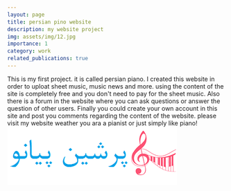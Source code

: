 ```yaml
---
layout: page
title: persian pino website
description: my website project
img: assets/img/12.jpg
importance: 1
category: work
related_publications: true
---
```

This is my first project. it is called persian piano.
I created this website in order to uploat sheet music, music news and more.
using the content of the site is completely free and you don't need to pay for the sheet music.
Also there is a forum in the website where you can ask questions or answer the question of other users.
Finally you could create your own account in this site and post you comments regarding the content of the website.
please visit my website weather you ara a pianist or just simply like piano!
<img src="../assets/img/12.jpg">
